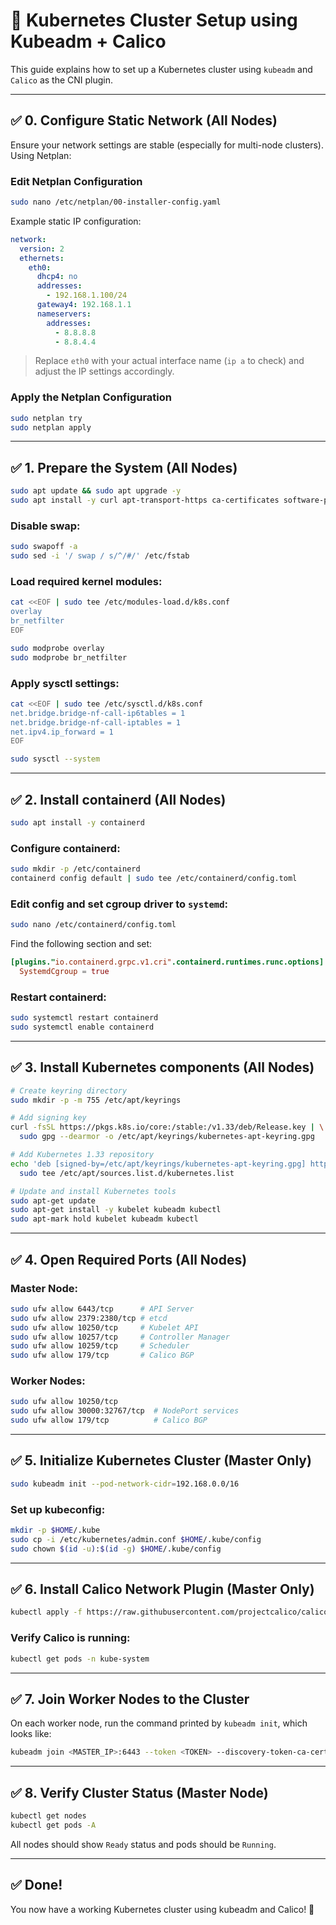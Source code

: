 # 🚀 Kubernetes Cluster Setup using Kubeadm + Calico

This guide explains how to set up a Kubernetes cluster using `kubeadm` and `Calico` as the CNI plugin.

---

## ✅ 0. Configure Static Network (All Nodes)

Ensure your network settings are stable (especially for multi-node clusters). Using Netplan:

### Edit Netplan Configuration

```bash
sudo nano /etc/netplan/00-installer-config.yaml
```

Example static IP configuration:

```yaml
network:
  version: 2
  ethernets:
    eth0:
      dhcp4: no
      addresses:
        - 192.168.1.100/24
      gateway4: 192.168.1.1
      nameservers:
        addresses:
          - 8.8.8.8
          - 8.8.4.4
```

> Replace `eth0` with your actual interface name (`ip a` to check) and adjust the IP settings accordingly.

### Apply the Netplan Configuration

```bash
sudo netplan try
sudo netplan apply
```

---

## ✅ 1. Prepare the System (All Nodes)

```bash
sudo apt update && sudo apt upgrade -y
sudo apt install -y curl apt-transport-https ca-certificates software-properties-common ufw
```

### Disable swap:

```bash
sudo swapoff -a
sudo sed -i '/ swap / s/^/#/' /etc/fstab
```

### Load required kernel modules:

```bash
cat <<EOF | sudo tee /etc/modules-load.d/k8s.conf
overlay
br_netfilter
EOF

sudo modprobe overlay
sudo modprobe br_netfilter
```

### Apply sysctl settings:

```bash
cat <<EOF | sudo tee /etc/sysctl.d/k8s.conf
net.bridge.bridge-nf-call-ip6tables = 1
net.bridge.bridge-nf-call-iptables = 1
net.ipv4.ip_forward = 1
EOF

sudo sysctl --system
```

---

## ✅ 2. Install containerd (All Nodes)

```bash
sudo apt install -y containerd
```

### Configure containerd:

```bash
sudo mkdir -p /etc/containerd
containerd config default | sudo tee /etc/containerd/config.toml
```

### Edit config and set cgroup driver to `systemd`:

```bash
sudo nano /etc/containerd/config.toml
```

Find the following section and set:

```toml
[plugins."io.containerd.grpc.v1.cri".containerd.runtimes.runc.options]
  SystemdCgroup = true
```

### Restart containerd:

```bash
sudo systemctl restart containerd
sudo systemctl enable containerd
```

---

## ✅ 3. Install Kubernetes components (All Nodes)

```bash
# Create keyring directory
sudo mkdir -p -m 755 /etc/apt/keyrings

# Add signing key
curl -fsSL https://pkgs.k8s.io/core:/stable:/v1.33/deb/Release.key | \
  sudo gpg --dearmor -o /etc/apt/keyrings/kubernetes-apt-keyring.gpg

# Add Kubernetes 1.33 repository
echo 'deb [signed-by=/etc/apt/keyrings/kubernetes-apt-keyring.gpg] https://pkgs.k8s.io/core:/stable:/v1.33/deb/ /' | \
  sudo tee /etc/apt/sources.list.d/kubernetes.list

# Update and install Kubernetes tools
sudo apt-get update
sudo apt-get install -y kubelet kubeadm kubectl
sudo apt-mark hold kubelet kubeadm kubectl
```

---

## ✅ 4. Open Required Ports (All Nodes)

### Master Node:

```bash
sudo ufw allow 6443/tcp      # API Server
sudo ufw allow 2379:2380/tcp # etcd
sudo ufw allow 10250/tcp     # Kubelet API
sudo ufw allow 10257/tcp     # Controller Manager
sudo ufw allow 10259/tcp     # Scheduler
sudo ufw allow 179/tcp       # Calico BGP
```

### Worker Nodes:

```bash
sudo ufw allow 10250/tcp
sudo ufw allow 30000:32767/tcp  # NodePort services
sudo ufw allow 179/tcp          # Calico BGP
```

---

## ✅ 5. Initialize Kubernetes Cluster (Master Only)

```bash
sudo kubeadm init --pod-network-cidr=192.168.0.0/16
```

### Set up kubeconfig:

```bash
mkdir -p $HOME/.kube
sudo cp -i /etc/kubernetes/admin.conf $HOME/.kube/config
sudo chown $(id -u):$(id -g) $HOME/.kube/config
```

---

## ✅ 6. Install Calico Network Plugin (Master Only)

```bash
kubectl apply -f https://raw.githubusercontent.com/projectcalico/calico/v3.27.0/manifests/calico.yaml
```

### Verify Calico is running:

```bash
kubectl get pods -n kube-system
```

---

## ✅ 7. Join Worker Nodes to the Cluster

On each worker node, run the command printed by `kubeadm init`, which looks like:

```bash
kubeadm join <MASTER_IP>:6443 --token <TOKEN> --discovery-token-ca-cert-hash sha256:<HASH>
```

---

## ✅ 8. Verify Cluster Status (Master Node)

```bash
kubectl get nodes
kubectl get pods -A
```

All nodes should show `Ready` status and pods should be `Running`.

---

## ✅ Done!

You now have a working Kubernetes cluster using kubeadm and Calico! 🎉
